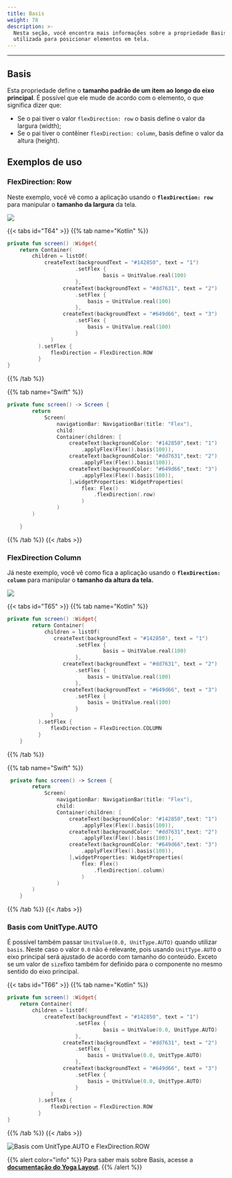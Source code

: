 ```yaml
---
title: Basis
weight: 78
description: >-
  Nesta seção, você encontra mais informações sobre a propriedade Basis
  utilizada para posicionar elementos em tela.
---
```


---

## Basis

Esta propriedade define o **tamanho padrão de um item ao longo do eixo principal**. É possível que ele mude de acordo com o elemento, o que significa dizer que:

- Se o pai tiver o valor `flexDirection: row` o basis define o valor da largura \(width\);
- Se o pai tiver o contêiner `flexDirection: column`, basis define o valor da altura \(height\).

## Exemplos de uso

### FlexDirection: Row

Neste exemplo, você vê como a aplicação usando o **`flexDirection: row`** para manipular o **tamanho da largura** da tela.

![](/shared/captura-de-tela-2020-06-04-a-s-15.48.12.png)

{{< tabs id="T64" >}}
{{% tab name="Kotlin" %}}

```kotlin
private fun screen() :Widget{
	return Container(
		children = listOf(
			createText(backgroundText = "#142850", text = "1")
                      .setFlex {
                               basis = UnitValue.real(100)
                      },
                  createText(backgroundText = "#dd7631", text = "2")
                      .setFlex {
                          basis = UnitValue.real(100)
                      },
                  createText(backgroundText = "#649d66", text = "3")
                      .setFlex {
                          basis = UnitValue.real(100)
                      }
              )
          ).setFlex {
              flexDirection = FlexDirection.ROW
          }
}
```

{{% /tab %}}

{{% tab name="Swift" %}}

```swift
private func screen() -> Screen {
        return
            Screen(
                navigationBar: NavigationBar(title: "Flex"),
                child:
                Container(children: [
                    createText(backgroundColor: "#142850",text: "1")
                        .applyFlex(Flex().basis(100)),
                    createText(backgroundColor: "#dd7631",text: "2")
                        .applyFlex(Flex().basis(100)),
                    createText(backgroundColor: "#649d66",text: "3")
                        .applyFlex(Flex().basis(100)),
                    ],widgetProperties: WidgetProperties(
                        flex: Flex()
                            .flexDirection(.row)
                        )
                )
        )

    }
```

{{% /tab %}}
{{< /tabs >}}

###

### FlexDirection Column

Já neste exemplo, você vê como fica a aplicação usando o **`flexDirection: column`** para manipular o **tamanho da altura da tela.**

![](/shared/captura-de-tela-2020-06-04-a-s-16.01.56.png)

{{< tabs id="T65" >}}
{{% tab name="Kotlin" %}}

```kotlin
private fun screen() :Widget{
        return Container(
            children = listOf(
               createText(backgroundText = "#142850", text = "1")
                      .setFlex {
                               basis = UnitValue.real(100)
                      },
                  createText(backgroundText = "#dd7631", text = "2")
                      .setFlex {
                          basis = UnitValue.real(100)
                      },
                  createText(backgroundText = "#649d66", text = "3")
                      .setFlex {
                          basis = UnitValue.real(100)
                      }
              )
          ).setFlex {
              flexDirection = FlexDirection.COLUMN
          }
    }
```

{{% /tab %}}

{{% tab name="Swift" %}}

```swift
 private func screen() -> Screen {
        return
            Screen(
                navigationBar: NavigationBar(title: "Flex"),
                child:
                Container(children: [
                    createText(backgroundColor: "#142850",text: "1")
                        .applyFlex(Flex().basis(100)),
                    createText(backgroundColor: "#dd7631",text: "2")
                        .applyFlex(Flex().basis(100)),
                    createText(backgroundColor: "#649d66",text: "3")
                        .applyFlex(Flex().basis(100)),
                    ],widgetProperties: WidgetProperties(
                        flex: Flex()
                            .flexDirection(.column)
                        )
                )
        )
    }
```

{{% /tab %}}
{{< /tabs >}}

### Basis com UnitType.AUTO

É possível também passar `UnitValue(0.0, UnitType.AUTO)` quando utilizar `basis`. Neste caso o valor `0.0` não é relevante, pois usando `UnitType.AUTO` o eixo principal será ajustado de acordo com tamanho do conteúdo. Exceto se um valor de `size`fixo também for definido para o componente no mesmo sentido do eixo principal.

{{< tabs id="T66" >}}
{{% tab name="Kotlin" %}}

```kotlin
private fun screen() :Widget{
	return Container(
		children = listOf(
			createText(backgroundText = "#142850", text = "1")
                      .setFlex {
                               basis = UnitValue(0.0, UnitType.AUTO)
                      },
                  createText(backgroundText = "#dd7631", text = "2")
                      .setFlex {
                          basis = UnitValue(0.0, UnitType.AUTO)
                      },
                  createText(backgroundText = "#649d66", text = "3")
                      .setFlex {
                          basis = UnitValue(0.0, UnitType.AUTO)
                      }
              )
          ).setFlex {
              flexDirection = FlexDirection.ROW
          }
}
```

{{% /tab %}}
{{< /tabs >}}

![Basis com UnitType.AUTO e FlexDirection.ROW ](/captura-de-tela-2020-06-04-a-s-15.48.12%20%281%29.png)

{{% alert color="info" %}}
Para saber mais sobre Basis, acesse a [**documentação do Yoga Layout**](https://yogalayout.com/pt/flex).
{{% /alert %}}
